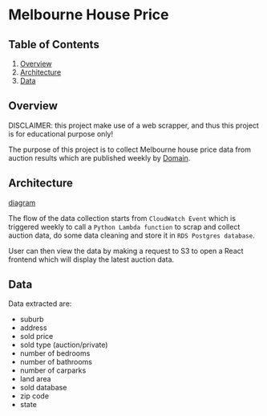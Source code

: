 # Melbourne House Price 

## Table of Contents

1. [Overview](#overview)
2. [Architecture](#architecture)
3. [Data](#data)


## Overview <a name="overview"></a>

DISCLAIMER: this project make use of a web scrapper, and thus this project is for educational purpose only!

The purpose of this project is to collect Melbourne house price data from auction results which are published weekly by [Domain](https://www.domain.com.au/auction-results/melbourne).


## Architecture <a name="architecture"></a>

[diagram](assets/melbourne_house_price.jpg)

The flow of the data collection starts from `CloudWatch Event` which is triggered weekly to call a `Python Lambda function` to scrap and collect auction data, do some data cleaning and store it in `RDS Postgres database`.

User can then view the data by making a request to S3 to open a React frontend which will display the latest auction data.

## Data <a name="data"></a>

Data extracted are:
* suburb
* address
* sold price
* sold type (auction/private)
* number of bedrooms
* number of bathrooms
* number of carparks
* land area
* sold database
* zip code
* state